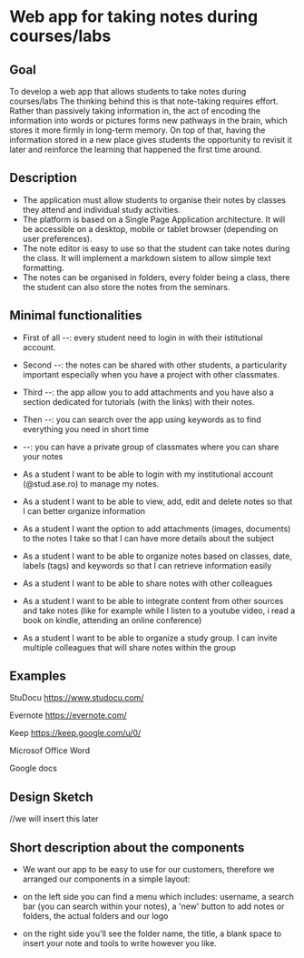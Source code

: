 # Web app for taking notes during courses/labs

## Goal

To develop a web app that allows students to take notes during courses/labs
 The thinking behind this is that note-taking requires effort. Rather than passively taking information in, the act of encoding the information into words or pictures forms new pathways in the brain, which stores it more firmly in long-term memory. On top of that, having the information stored in a new place gives students the opportunity to revisit it later and reinforce the learning that happened the first time around.

## Description

* The application must allow students to organise their notes by classes they attend and individual study activities.
* The platform is based on a Single Page Application architecture. It will be accessible on a desktop, mobile or tablet browser (depending on user preferences).
* The note editor is easy to use so that the student can take notes during the class. It will implement a markdown sistem to allow simple text formatting.
* The notes can be organised in folders, every folder being a class, there the student can also store the notes from the seminars.

## Minimal functionalities
* First of all --: every student need to login in with their istitutional account.
* Second --: the notes can be shared with other students, a particularity important especially when you have a project with other classmates.
* Third --: the app allow you to add attachments and you have also a section dedicated for tutorials (with the links) with their notes.
* Then --: you can search over the app using keywords as to find everything you need in short time
* --: you can have a private group of classmates where you can share your notes

* As a student I want to be able to login with my institutional account (@stud.ase.ro) to manage my notes.
* As a student I want to be able to view, add, edit and delete notes so that I can better organize information
* As a student I want the option to add attachments (images, documents) to the notes I take so that I can have more details about the subject
* As a student I want to be able to organize notes based on classes, date, labels (tags) and keywords so that I can retrieve information easily 
* As a student I want to be able to share notes with other colleagues 
* As a student I want to be able to integrate content from other sources and take notes (like for example while I listen to a youtube video, i read a book on kindle, attending an online conference)
* As a student I want to be able to organize a study group. I can invite multiple colleagues that will share notes within the group


## Examples

StuDocu
https://www.studocu.com/

Evernote
https://evernote.com/

Keep
https://keep.google.com/u/0/

Microsof Office Word

Google docs

## Design Sketch 
//we will insert this later

## Short description about the components 

* We want our app to be easy to use for our customers, therefore we arranged our components in a simple layout:
 
 * on the left side you can find a menu which includes: username, a search bar (you can search within your notes), a 'new' button to add notes or folders, the actual folders and our logo
 
 * on the right side you'll see the folder name, the title, a blank space to insert your note and tools to write however you like.

